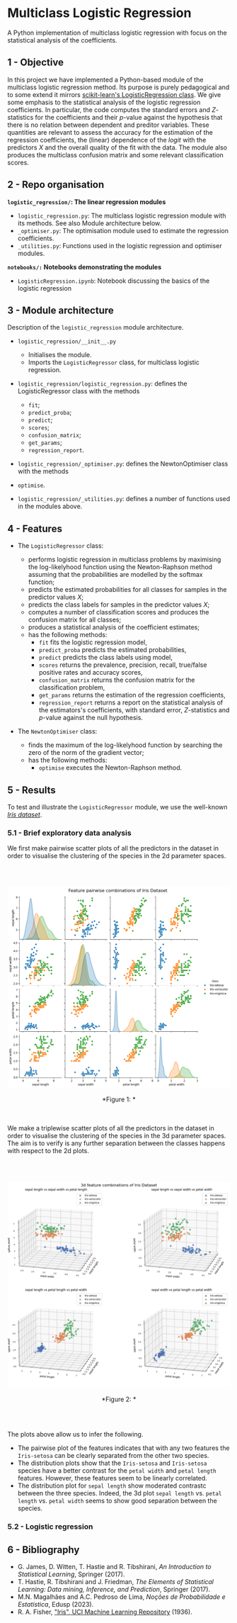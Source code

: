 # Multiclass Logistic Regression
A Python implementation of multiclass logistic regression with focus on the statistical analysis of the coefficients.

## 1 - Objective
In this project we have implemented a Python-based module of the multiclass logistic regression method. Its purpose is purely pedagogical and to some extend it mirrors [scikit-learn's LogisticRegression class](https://scikit-learn.org/stable/modules/generated/sklearn.linear_model.LogisticRegression.html). We give some emphasis to the statistical analysis of the logistic regression coefficients. In particular, the code computes the standard errors and $Z$-statistics for the coefficients and their $p$-value against the hypothesis that there is no relation between dependent and preditor variables. These quantities are relevant to assess the accuracy for the estimation of the regression coefficients, the (linear) dependence of the *logit* with the predictors $X$ and the overall quality of the fit with the data. The module also produces the multiclass confusion matrix and some relevant classification scores.

## 2 - Repo organisation
**`logistic_regression/`: The linear regression modules**
- `logistic_regression.py`: The multiclass logistic regression module with its methods. See also Module architecture below.
- `_optimiser.py`: The optimisation module used to estimate the regression coefficients.
- `_utilities.py`: Functions used in the logistic regression and optimiser modules.

**`notebooks/:` Notebooks demonstrating the modules**
- `LogisticRegression.ipynb`: Notebook discussing the basics of the logistic regression 

## 3 - Module architecture
Description of the `logistic_regression` module architecture.
- `logistic_regression/__init__.py`
  - Initialises the module.
  - Imports the `LogisticRegressor` class, for multiclass logistic regression.

- `logistic_regression/logistic_regression.py`: defines the LogisticRegressor class with the methods
  - `fit`;
  - `predict_proba`;
  - `predict`; 
  - `scores`;
  - `confusion_matrix`;
  - `get_params`;
  - `regression_report`.

 - `logistic_regression/_optimiser.py`: defines the NewtonOptimiser class with the methods
  - `optimise`.

 - `logistic_regression/_utilities.py`: defines a number of functions used in the modules above.

## 4 - Features
- The `LogisticRegressor` class:
  - performs logistic regression in multiclass problems by maximising the log-likelyhood function using the Newton-Raphson method assuming that the probabilities are modelled by the softmax function;
  - predicts the estimated probabilities for all classes for samples in the predictor values $X$;
  - predicts the class labels for samples in the predictor values $X$;
  - computes a number of classification scores and produces the confusion matrix for all classes;
  - produces a statistical analysis of the coefficient estimates;
  - has the following methods:
    - `fit` fits the logistic regression model,
    - `predict_proba` predicts the estimated probabilities, 
    - `predict` predicts the class labels using model,
    - `scores` returns the prevalence, precision, recall, true/false positive rates and accuracy scores,
    - `confusion_matrix` returns the confusion matrix for the classification problem,
    - `get_params` returns the estimation of the regression coefficients,
    - `regression_report` returns a report on the statistical analysis of the estimators's coefficients, with standard error, $Z$-statistics and $p$-value against the null hypothesis.

- The `NewtonOptimiser` class:
  - finds the maximum of the log-likelyhood function by searching the zero of the norm of the gradient vector;
  - has the following methods:
    - `optimise` executes the Newton-Raphson method.

## 5 - Results

To test and illustrate the `LogisticRegressor` module, we use the well-known [*Iris dataset*](https://en.wikipedia.org/wiki/Iris_flower_data_set). 

### 5.1 - Brief exploratory data analysis

We first make pairwise scatter plots of all the predictors in the dataset in order to visualise the clustering of the species in the 2d parameter spaces. 

<br><br>
<div align="center">

![plot](https://github.com/wcclima/multiclass-logistic-regression/blob/main/images/pairwise_plot.png)

*Figure 1: *

</div>
<br><br>
We make a triplewise scatter plots of all the predictors in the dataset in order to visualise the clustering of the species in the 3d parameter spaces. The aim is to verify is any further separation between the classes happens with respect to the 2d plots. 

<br><br>
<div align="center">
  
![plot](images/triplewise_plot.png)

*Figure 2: *

</div>
<br><br>

The plots above allow us to infer the following.

 - The pairwise plot of the features indicates that with any two features the `Iris-setosa` can be clearly separated from the other two species.
 - The distribution plots show that the `Iris-setosa` and `Iris-setosa` species have a better contrast for the `petal width` and `petal length` features. However, these features seem to be linearly correlated.
 - The distribution plot for `sepal length` show moderated contrastc between the three species. Indeed, the 3d plot `sepal length` vs. `petal length` vs. `petal width` seems to show good separation between the species.

### 5.2 - Logistic regression 

## 6 - Bibliography

- G. James, D. Witten, T. Hastie and R. Tibshirani, *An Introduction to Statistical Learning*, Springer (2017).
- T. Hastie, R. Tibshirani and J. Friedman, *The Elements of Statistical Learning: Data mining, Inference, and Prediction*, Springer (2017).
- M.N. Magalhães and A.C. Pedroso de Lima, *Noções de Probabilidade e Estatística*, Edusp (2023).
- R. A. Fisher, ["Iris", UCI Machine Learning Repository](https://archive.ics.uci.edu/dataset/53/iris) (1936).
